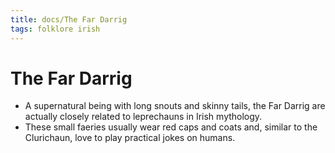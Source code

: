 ```yaml
---
title: docs/The Far Darrig
tags: folklore irish
---
```


# The Far Darrig

- A supernatural being with long snouts and skinny tails, the Far Darrig are actually closely related to leprechauns in Irish mythology.
- These small faeries usually wear red caps and coats and, similar to the Clurichaun, love to play practical jokes on humans.
